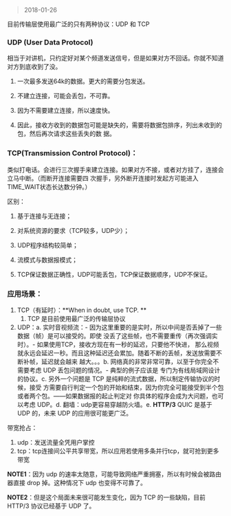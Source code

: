 > 2018-01-26

目前传输层使用最广泛的只有两种协议：UDP 和 TCP

### UDP (User Data Protocol)

相当于对讲机，只约定好对某个频道发送信号，但是如果对方不回话。你就不知道对方到底收到了没。

1. 一次最多发送64k的数据。更大的需要分包发送。

2. 不建立连接，可能会丢包，不可靠。

3. 因为不需要建立连接，所以速度快。

4. 因此，接收方收到的数据包可能是缺失的，需要将数据包排序，列出未收到的包，然后再次请求这些丢失的数
   据。

### TCP(Transmission Control Protocol)：

类似打电话。会进行三次握手来建立连接。如果对方不接，或者对方挂了，连接会立马中断。（而断开连接需要四
次握手，另外断开连接时发起方可能进入TIME_WAIT状态长达数分钟。）

区别：

1. 基于连接与无连接；

2. 对系统资源的要求（TCP较多，UDP少）；

3. UDP程序结构较简单；

4. 流模式与数据报模式；

5. TCP保证数据正确性，UDP可能丢包，TCP保证数据顺序，UDP不保证。

### 应用场景：

1. TCP（有延时）：**When in doubt, use TCP. **
   1. TCP 是目前使用最广泛的传输层协议
2. UDP：a. 实时音视频流：- 因为这里重要的是实时，所以中间是否丢掉了一些数据（帧）是可以接受的。即使
   没丢了这些帧，也不需要重传（再次强调实时）。- 如果使用TCP，接收方现在有一秒的延迟，只要他不快进，
   那么视频就永远会延迟一秒。而且这种延迟还会累加。随着不断的丢帧，发送放需要不断补帧，延迟就会越来
   越大。。。b. 网络真的非常非常可靠，以至于你完全不需要考虑 UDP 丢包问题的情况。- 典型的例子应该是
   专门为有线局域网设计的协议。c. 另外一个问题是 TCP 是纯粹的流式数据，所以制定传输协议的时候，接受
   方需要自行判定一个包的开始和结束，因为你完全可能接受到半个包或者两个包。——如果数据报的起止判定对
   你具体的程序会成为大问题，也可以考虑 UDP。d. 翻墙：udp更容易穿越防火墙。e. **HTTP/3** QUIC 是基于
   UDP 的，未来 UDP 的应用很可能更广泛。

带宽抢占：

1. udp：发送流量全凭用户掌控
1. tcp：tcp连接间公平共享带宽，所以应用若使用多条并行tcp，就可抢到更多带宽

**NOTE1**：因为 udp 的速率太随意，可能导致网络严重拥塞，所以有时候会被路由器直接 drop 掉。这种情况下
udp 也变得不可靠了。

**NOTE2**：但是这个局面未来很可能发生变化，因为 TCP 的一些缺陷，目前 HTTP/3 协议已经基于 UDP 了。
